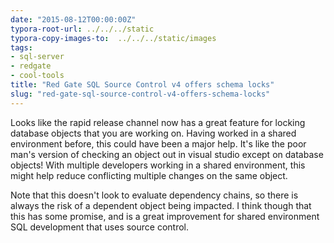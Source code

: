 ```yaml
---
date: "2015-08-12T00:00:00Z"
typora-root-url: ../../../static
typora-copy-images-to:  ../../../static/images
tags:
- sql-server
- redgate
- cool-tools
title: "Red Gate SQL Source Control v4 offers schema locks"
slug: "red-gate-sql-source-control-v4-offers-schema-locks"
---
```


Looks like the rapid release channel now has a great feature for locking database objects that you are working on. Having worked in a shared environment before, this could have been a major help. It's like the poor man's version of checking an object out in visual studio except on database objects! With multiple developers working in a shared environment, this might help reduce conflicting multiple changes on the same object.

Note that this doesn't look to evaluate dependency chains, so there is always the risk of a dependent object being impacted. I think though that this has some promise, and is a great improvement for shared environment SQL development that uses source control.
